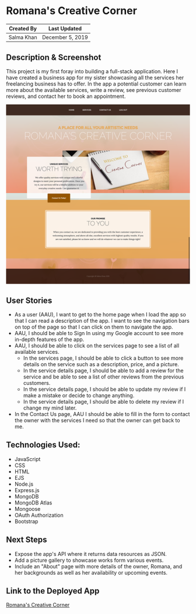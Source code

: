 # Romana's Creative Corner

Created By | Last Updated
-----------|--------------
Salma Khan | December 5, 2019


## Description & Screenshot
This project is my first foray into building a full-stack application. Here I have created a business app for my sister showcasing all the services her freelancing business has to offer. In the app a potential customer can learn more about the available services, write a review, see previous customer reviews, and contact her to book an appointment.  

![Creative Corner](./public/images/screenshot.png)


## User Stories
* As a user (AAU), I want to get to the home page when I load the app so that I can read a description of the app. I want to see the navigation bars on top of the page so that I can click on them to navigate the app. 
* AAU, I should be able to Sign In using my Google account to see more in-depth features of the app.
* AAU, I should be able to click on the services page to see a list of all available services. 
    * In the services page, I should be able to click a button to see more details on the service such as a description, price, and a picture. 
    * In the service details page, I should be able to add a review for the service and be able to see a list of other reviews from the previous customers. 
    * In the service details page, I should be able to update my review if I make a mistake or decide to change anything. 
    * In the service details page, I should be able to delete my review if I change my mind later.
* In the Contact Us page, AAU I should be able to fill in the form to contact the owner with the services I need so that the owner can get back to me. 
 

## Technologies Used: 
*	JavaScript
*	CSS
*	HTML
*	EJS 
*	Node.js
*	Express.js
*	MongoDB
*   MongoDB Atlas 
*	Mongoose
*	OAuth Authorization 
*   Bootstrap 


## Next Steps
* Expose the app's API where it returns data resources as JSON.
* Add a picture gallery to showcase works form various events. 
* Include an "About" page with more details of the owner, Romana, and her backgrounds as well as her  availability or upcoming events. 


## Link to the Deployed App
[Romana's Creative Corner](https://romana-creative-corner.herokuapp.com/)




